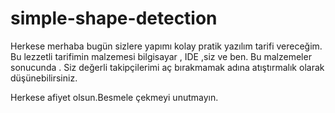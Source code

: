 # simple-shape-detection
Herkese merhaba bugün sizlere yapımı kolay pratik yazılım tarifi vereceğim. Bu lezzetli tarifimin malzemesi bilgisayar , IDE ,siz ve ben. Bu malzemeler sonucunda . Siz değerli takipçilerimi aç bırakmamak adına atıştırmalık olarak düşünebilirsiniz.

Herkese afiyet olsun.Besmele çekmeyi unutmayın. 
